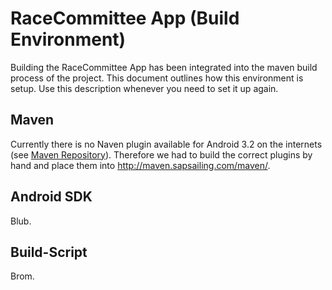 # RaceCommittee App (Build Environment)

Building the RaceCommittee App has been integrated into the maven build process of the project. This document outlines how this environment is setup. Use this description whenever you need to set it up again.

## Maven

Currently there is no Naven plugin available for Android 3.2 on the internets (see [Maven Repository](http://mvnrepository.com/artifact/com.google.android/android)). Therefore we had to build the correct plugins by hand and place them into http://maven.sapsailing.com/maven/.

## Android SDK

Blub.

## Build-Script

Brom.